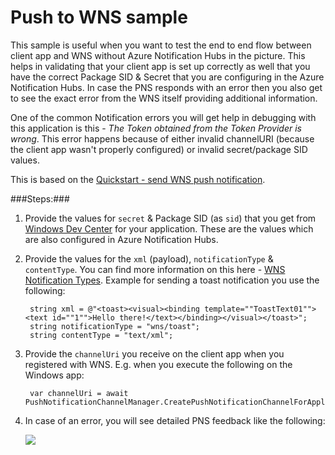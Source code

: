 # Push to WNS sample

This sample is useful when you want to test the end to end flow between client app and WNS without Azure Notification Hubs in the picture. This helps in validating that your client app is set up correctly as well that you have the correct Package SID & Secret that you are configuring in the Azure Notification Hubs. In case the PNS responds with an error then you also get to see the exact error from the WNS itself providing additional information.
 
One of the common Notification errors you will get help in debugging with this application is this - *The Token obtained from the Token Provider is wrong*. This error happens because of either invalid channelURI (because the client app wasn't properly configured) or invalid secret/package SID values. 

This is based on the [Quickstart - send WNS push notification].

###Steps:###

1. Provide the values for `secret` & Package SID (as `sid`) that you get from [Windows Dev Center] for your application. These are the values which are also configured in Azure Notification Hubs. 

2. Provide the values for the `xml` (payload), `notificationType` & `contentType`. You can find more information on this here - [WNS Notification Types]. Example for sending a toast notification you use the following:

	    string xml = @"<toast><visual><binding template=""ToastText01""><text id=""1"">Hello there!</text></binding></visual></toast>";
	    string notificationType = "wns/toast";
	    string contentType = "text/xml";

3. Provide the `channelUri` you receive on the client app when you registered with WNS. E.g. when you execute the following on the Windows app:
		
		var channelUri = await PushNotificationChannelManager.CreatePushNotificationChannelForApplicationAsync();

4. In case of an error, you will see detailed PNS feedback like the following:

    ![][1]

<!-- Links -->
[Quickstart - send WNS push notification]: http://msdn.microsoft.com/en-us/library/windows/apps/xaml/hh868252.aspx
[Windows Dev Center]: http://go.microsoft.com/fwlink/p/?linkid=266582&clcid=0x409
[WNS Notification Types]: http://msdn.microsoft.com/en-us/library/windows/apps/xaml/hh868245.aspx#pncodes_x_wns_type

<!-- Images -->
[1]: ./media/Error.png